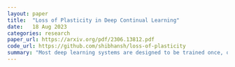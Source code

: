 ```yaml
---
layout: paper
title:  "Loss of Plasticity in Deep Continual Learning"
date:   18 Aug 2023
categories: research
paper_url: https://arxiv.org/pdf/2306.13812.pdf
code_url: https://github.com/shibhansh/loss-of-plasticity
summary: "Most deep learning systems are designed to be trained once, or possibly pretrained and fintuned. These systems perform quite poorly in continual learning setups where training is ongoing. This is primarily due to two problems: catastrophic forgetting and loss of plasticity. This paper addresses the second. Various architectures and techniques were tested, with L2-regularization and shrink and perturm improving plasticity a little. This paper then introduces Continual Backpropagation, which reinitializes dead units, and seems to maintain plasticity indefinitely "
---
```


